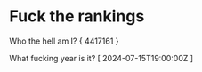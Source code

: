 # Fuck the rankings

Who the hell am I?
{ 4417161 }

What fucking year is it?
[ 2024-07-15T19:00:00Z ]
